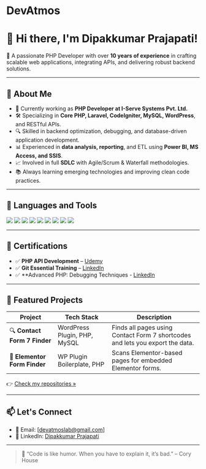 # DevAtmos

# 👋 Hi there, I'm Dipakkumar Prajapati!

🎯 A passionate PHP Developer with over **10 years of experience** in crafting scalable web applications, integrating APIs, and delivering robust backend solutions.

---

## 🚀 About Me

- 🔭 Currently working as **PHP Developer at I-Serve Systems Pvt. Ltd.**
- 🛠️ Specializing in **Core PHP, Laravel, CodeIgniter, MySQL, WordPress**, and RESTful APIs.
- 🔍 Skilled in backend optimization, debugging, and database-driven application development.
- 📊 Experienced in **data analysis, reporting**, and ETL using **Power BI, MS Access, and SSIS**.
- 📈 Involved in full **SDLC** with Agile/Scrum & Waterfall methodologies.
- 📚 Always learning emerging technologies and improving clean code practices.

---

## 🧰 Languages and Tools
<p>
  <img src="https://img.shields.io/badge/PHP-777BB4?style=for-the-badge&logo=php&logoColor=white"/>
  <img src="https://img.shields.io/badge/Laravel-E74430?style=for-the-badge&logo=laravel&logoColor=white"/>
  <img src="https://img.shields.io/badge/CodeIgniter-E44D26?style=for-the-badge&logo=codeigniter&logoColor=white"/>
  <img src="https://img.shields.io/badge/WordPress-21759B?style=for-the-badge&logo=wordpress&logoColor=white"/>
  <img src="https://img.shields.io/badge/MySQL-00758F?style=for-the-badge&logo=mysql&logoColor=white"/>
  <img src="https://img.shields.io/badge/JavaScript-F7DF1E?style=for-the-badge&logo=javascript&logoColor=black"/>
  <img src="https://img.shields.io/badge/jQuery-0769AD?style=for-the-badge&logo=jquery&logoColor=white"/>
  <img src="https://img.shields.io/badge/Power BI-F2C811?style=for-the-badge&logo=powerbi&logoColor=black"/>
  <img src="https://img.shields.io/badge/Git-F05032?style=for-the-badge&logo=git&logoColor=white"/>
</p>

---

## 🧩 Certifications

- ✅ **PHP API Development** – [Udemy](https://www.udemy.com/certificate/UC-0da8069d-4e54-416f-a3e6-7c77849749d4/) 
- ✅ **Git Essential Training** – [LinkedIn](https://www.linkedin.com/learning/certificates/45bffe8c5f0bff87c9b575f497606d9ee9db19b8f879689afc2de5124fb02f26?lipi=urn%3Ali%3Apage%3Ad_flagship3_profile_view_base_certifications_details%3By0YlNanAQyWc2qMZEmyMLA%3D%3D)
- ✅ **Advanced PHP: Debugging Techniques - [LinkedIn](https://www.linkedin.com/learning/certificates/45bffe8c5f0bff87c9b575f497606d9ee9db19b8f879689afc2de5124fb02f26?lipi=urn%3Ali%3Apage%3Ad_flagship3_profile_view_base_certifications_details%3By0YlNanAQyWc2qMZEmyMLA%3D%3D) 

---

## 📂 Featured Projects

| Project | Tech Stack | Description |
|--------|------------|-------------|
| 🔍 **Contact Form 7 Finder** | WordPress Plugin, PHP, MySQL | Finds all pages using Contact Form 7 shortcodes and lets you export the data. |
| 🧩 **Elementor Form Finder** | WP Plugin Boilerplate, PHP | Scans Elementor-based pages for embedded Elementor forms. |


👉 [Check my repositories »](https://github.com/Dev-Atmos?tab=repositories)

---

## 📫 Let's Connect

- 📧 Email: [devatmoslab@gmail.com]
- 💼 LinkedIn: [Dipakkumar Prajapati](https://linkedin.com/in/dipak1991)

---

> 🧠 “Code is like humor. When you have to explain it, it’s bad.” – Cory House

